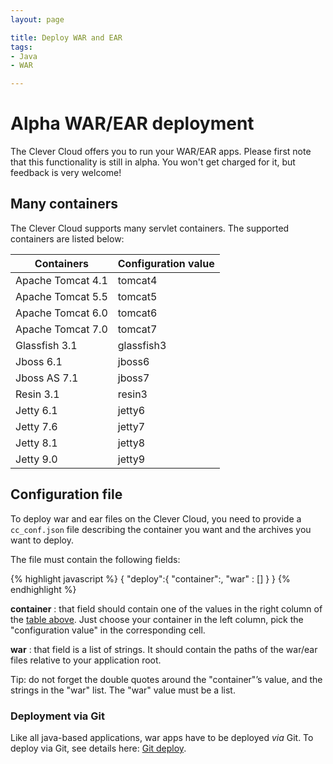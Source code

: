 ```yaml
---
layout: page

title: Deploy WAR and EAR
tags:
- Java
- WAR

---
```


# <span class="label">Alpha</span> WAR/EAR deployment

The Clever Cloud offers you to run your WAR/EAR apps. Please first note
that this functionality is still in alpha. You won't get charged for it,
but feedback is very welcome!

## Many containers

The Clever Cloud supports many servlet containers.
The supported containers are listed below:

<table id="containers" class="table table-bordered table-striped">
	<thead>
		<tr>
			<th>Containers</th>
			<th>Configuration value</th>
		</tr>
	</thead>
	<tbody>
		<tr><td>Apache Tomcat 4.1</td><td>tomcat4</td></tr>
		<tr><td>Apache Tomcat 5.5</td><td>tomcat5</td></tr>
		<tr><td>Apache Tomcat 6.0</td><td>tomcat6</td></tr>
		<tr><td>Apache Tomcat 7.0</td><td>tomcat7</td></tr>
		<tr><td>Glassfish 3.1</td><td>glassfish3</td></tr>
		<tr><td>Jboss 6.1</td><td>jboss6</td></tr>
		<tr><td>Jboss AS 7.1</td><td>jboss7</td></tr>
		<tr><td>Resin 3.1</td><td>resin3</td></tr>
		<tr><td>Jetty 6.1</td><td>jetty6</td></tr>
		<tr><td>Jetty 7.6</td><td>jetty7</td></tr>
		<tr><td>Jetty 8.1</td><td>jetty8</td></tr>
		<tr><td>Jetty 9.0</td><td>jetty9</td></tr>
	</tbody>
</table>

## Configuration file

To deploy war and ear files on the Clever Cloud, you need to provide a
`cc_conf.json` file describing the container you want and the archives you
want to deploy.

The file must contain the following fields:

{% highlight javascript %}
{
   "deploy":{
	   "container":<string>,
		"war" : [<string>]
	}
}
{% endhighlight %}

**container**
: that field should contain one of the values in the right column of the
<a href="#containers">table above</a>. Just choose your container in the
left column, pick the "configuration value" in the corresponding cell.

**war**
: that field is a list of strings. It should contain the paths of the
war/ear files relative to your application root.


<div class="alert alert-hot-problems">
	Tip: do not forget the double quotes
	around the "container"’s value, and the strings in the "war" list.
	The "war" value must be a list.
</div>

### Deployment via Git

Like all java-based applications, war apps have to be deployed *via* Git.
To deploy via Git, see details here: <a href="/git-deploy-java">Git deploy</a>.

<script type="text/javascript">
$('#center a').click(function(){
    $('html, body').animate({
        scrollTop: $( $(this).attr('href') ).offset().top - 0
    }, 500);
    return false;
});
</script>
